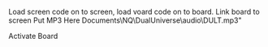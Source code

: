 Load screen code on to screen, load voard code on to board. Link board to screen
Put MP3 Here
Documents\NQ\DualUniverse\audio\DULT.mp3"

Activate Board
